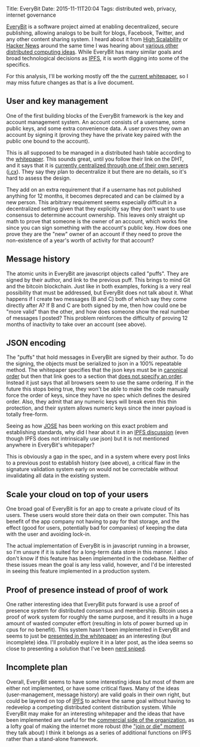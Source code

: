 Title: EveryBit
Date: 2015-11-11T20:04
Tags: distributed web, privacy, internet governance

[EveryBit][everybit] is a software project aimed at enabling decentralized, secure publishing, allowing analogs to be built for blogs, Facebook, Twitter, and any other content sharing system. I heard about it from [High Scalability][high-scalability] or [Hacker News][hacker-news] around the same time I was hearing about [various other distributed computing ideas][distributed-mirage]. While EveryBit has many similar goals and broad technological decisions as [IPFS][ipfs-blog-post], it is worth digging into some of the specifics.

For this analysis, I'll be working mostly off the the [current whitepaper][current-whitepaper], so I may miss future changes as that is a live document.

## User and key management

One of the first building blocks of the EveryBit framework is the key and account management system. An account consists of a username, some public keys, and some extra convenience data. A user proves they own an account by signing it (proving they have the private key paired with the public one bound to the account).

This is all supposed to be managed in a distributed hash table according to the [whitepaper][the-username-system]. This sounds great, until you follow their link on the DHT, and it says that it is [currently centralized through one of their own servers][centralized-usernames] ([i.cx][i.cx]). They say they plan to decentralize it but there are no details, so it's hard to assess the design.

They add on an extra requirement that if a username has not published anything for 12 months, it becomes deprecated and can be claimed by a new person. This arbitrary requirement seems especially difficult in a decentralized setting given that they explicitly say they don't want to use consensus to determine account ownership. This leaves only straight up math to prove that someone is the owner of an account, which works fine since you can sign something with the account's public key. How does one prove they are the "new" owner of an account if they need to prove the non-existence of a year's worth of activity for that account?

## Message history

The atomic units in EveryBit are javascript objects called "puffs". They are signed by their author, and link to the previous puff. This brings to mind Git and the bitcoin blockchain. Just like in both examples, forking is a very real possibility that must be addressed, but EveryBit does not talk about it. What happens if I create two messages (B and C) both of which say they come directly after A? If B and C are both signed by me, then how could one be "more valid" than the other, and how does someone show the real number of messages I posted? This problem reinforces the difficulty of proving 12 months of inactivity to take over an account (see above).

## JSON encoding

The "puffs" that hold messages in EveryBit are signed by their author. To do the signing, the objects must be serialized to json in a 100% repeatable method. The whitepaper specifies that the json keys must be in [canonical order][json-signing] but then that link goes to a section that [does not specify an order][json-ordering]. Instead it just says that all browsers seem to use the same ordering. If in the future this stops being true, they won't be able to make the code manually force the order of keys, since they have no spec which defines the desired order. Also, they admit that any numeric keys will break even this thin protection, and their system allows numeric keys since the inner payload is totally free-form.

Seeing as how [JOSE][jose] has been working on this exact problem and establishing standards, why did I hear about it in an [IPFS discussion][ipfs-jose-comment] (even though IPFS does not intrinsically use json) but it is not mentioned anywhere in EveryBit's whitepaper?

This is obviously a gap in the spec, and in a system where every post links to a previous post to establish history (see above), a critical flaw in the signature validation system early on would not be correctable without invalidating all data in the existing system.

## Scale your cloud on top of your users

One broad goal of EveryBit is for an app to create a private cloud of its users. These users would store their data on their own computer. This has benefit of the app company not having to pay for that storage, and the effect (good for users, potentially bad for companies) of keeping the data with the user and avoiding lock-in.

The actual implementation of EveryBit is in javascript running in a browser, so I'm unsure if it is suited for a long-term data store in this manner. I also don't know if this feature has been implemented in the codebase. Neither of these issues mean the goal is any less valid, however, and I'd be interested in seeing this feature implemented in a production system.

## Proof of presence instead of proof of work

One rather interesting idea that EveryBit puts forward is use a proof of presence system for distributed consensus and membership. Bitcoin uses a proof of work system for roughly the same purpose, and it results in a huge amount of wasted computer effort (resulting in lots of power burned up in cpus for no benefit). This system hasn't been implemented in EveryBit and seems to just be [presented in the whitepaper][proof-of-presence] as an interesting (but incomplete) idea. I'll probably explore it in a later post, as the idea seems so close to presenting a solution that I've been [nerd sniped][nerd-sniping].

## Incomplete plan
Overall, EveryBit seems to have some interesting ideas but most of them are either not implemented, or have some critical flaws. Many of the ideas (user-management, message history) are valid goals in their own right, but could be layered on top of [IPFS][ipfs-blog-post] to achieve the same goal without having to redevelop a competing distributed content distribution system. While EveryBit may make for an interesting whitepaper and the ideas that have been implemented are useful for the [commercial side of the organization][i.cx], as a lofty goal of making the internet more robust (the ["join or die" moment][join-or-die] they talk about) I think it belongs as a series of additional functions on IPFS rather than a stand-alone framework.

[everybit]: https://www.everybit.com/
[high-scalability]: http://highscalability.com/
[hacker-news]: https://news.ycombinator.com/
[distributed-mirage]: /blog/2015/09/26/the-decentralized-web-mirage/
[ipfs-blog-post]: /blog/2015/10/25/inter-planetary-file-system/
[current-whitepaper]: https://github.com/EveryBit-com/everybit.js/blob/15b4b54e55e8491d81ac4f95ffd9beb7930522e0/whitepaper/README.md
[the-username-system]: https://github.com/EveryBit-com/everybit.js/blob/15b4b54e55e8491d81ac4f95ffd9beb7930522e0/whitepaper/README.md#the-username-system
[centralized-usernames]: https://github.com/EveryBit-com/everybit.js/blob/15b4b54e55e8491d81ac4f95ffd9beb7930522e0/whitepaper/README.md#decentralizingusernames
[i.cx]: https://i.cx/
[json-signing]: https://github.com/EveryBit-com/everybit.js/blob/15b4b54e55e8491d81ac4f95ffd9beb7930522e0/whitepaper/README.md#sig-the-linchpin-of-decentralization
[json-ordering]: https://github.com/EveryBit-com/everybit.js/blob/15b4b54e55e8491d81ac4f95ffd9beb7930522e0/whitepaper/README.md#ordermatters
[jose]: https://datatracker.ietf.org/wg/jose/charter/
[ipfs-jose-comment]: https://github.com/ipfs/specs/issues/3#issuecomment-90194595
[proof-of-presence]: https://github.com/EveryBit-com/everybit.js/blob/15b4b54e55e8491d81ac4f95ffd9beb7930522e0/whitepaper/README.md#proofofpresence
[nerd-sniping]: https://xkcd.com/356/
[join-or-die]: https://github.com/EveryBit-com/everybit.js/blob/15b4b54e55e8491d81ac4f95ffd9beb7930522e0/whitepaper/README.md#user-content-joinordie
